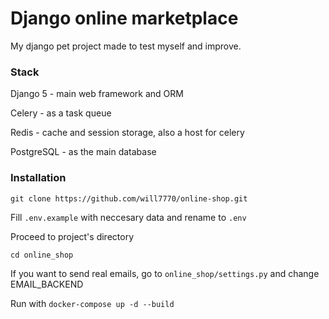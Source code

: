 # Django online marketplace

My django pet project made to test myself and improve.

### Stack

Django 5 - main web framework and ORM
 
Celery - as a task queue

Redis - cache and session storage, also a host for celery

PostgreSQL - as the main database

### Installation
`git clone https://github.com/will7770/online-shop.git`


Fill `.env.example` with neccesary data and rename to `.env`

Proceed to project's directory

`cd online_shop`

If you want to send real emails, go to `online_shop/settings.py` and change EMAIL_BACKEND

Run with `docker-compose up -d --build`
